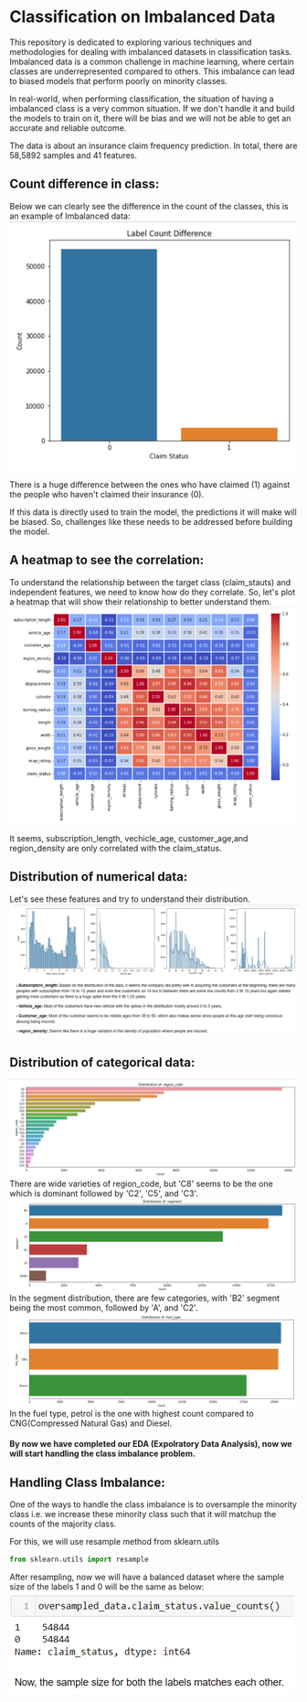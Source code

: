 # Classification on Imbalanced Data
 This repository is dedicated to exploring various techniques and methodologies for dealing with imbalanced datasets in classification tasks. Imbalanced data is a common challenge in machine learning, where certain classes are underrepresented compared to others. This imbalance can lead to biased models that perform poorly on minority classes.

In real-world, when performing classification, the situation of having a imbalanced class is a very common situation. If we don't handle it and build the models to train on it, there will be bias and we will not be able to get an accurate and reliable outcome. 

The data is about an insurance claim frequency prediction. In total, there are 58,5892 samples and 41 features.

## Count difference in class:
Below we can clearly see the difference in the count of the classes, this is an example of Imbalanced data:
![alt text](image.png)

There is a huge difference between the ones who have claimed (1) against the people who haven't claimed their insurance (0).

If this data is directly used to train the model, the predictions it will make will be biased. So, challenges like these needs to be addressed before building the model.

## A heatmap to see the correlation:

To understand the relationship between the target class (claim_stauts) and independent features, we need to know how do they correlate. So, let's plot a heatmap that will show their relationship to better understand them.
![alt text](image-1.png)

It seems, subscription_length, vechicle_age, customer_age,and region_density are only correlated with the
claim_status. 

## Distribution of numerical data:
Let's see these features and try to understand their distribution.
![alt text](image-2.png)


## Distribution of categorical data:
![alt text](image-3.png)
There are wide varieties of region_code, but 'C8' seems to be the one which is dominant followed by 'C2', 'C5', and 'C3'.
![alt text](image-4.png)
In the segment distribution, there are few categories, with 'B2' segment being the most common, followed by 'A', and 'C2'.
![alt text](image-5.png)
In the fuel type, petrol is the one with highest count compared to CNG(Compressed Natural Gas) and Diesel.

#### By now we have completed our EDA (Expolratory Data Analysis), now we will start handling the class imbalance problem.


## Handling Class Imbalance:

One of the ways to handle the class imbalance is to oversample the minority class i.e. we increase these minority
class such that it will matchup the counts of the majority class.

For this, we will use resample method from sklearn.utils

```python
from sklearn.utils import resample
```

After resampling, now we will have a balanced dataset where the sample size of the labels 1 and 0 will be the same as below:
![alt text](image-6.png)
